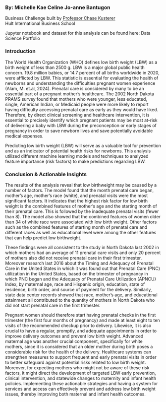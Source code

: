 ### By: Michelle Kae Celine Jo-anne Bantugon

Business Challenge built by [Professor Chase Kusterer](https://github.com/chase-kusterer)<br>
Hult International Business School<br>

Jupyter notebook and dataset for this analysis can be found here: Data Science Portfolio

### Introduction
The World Health Organization (WHO) defines low birth weight (LBW) as a birth weight of less than 2500 g. LBW is a major global public health concern. 19.8 million babies, or 14.7 percent of all births worldwide in 2020, were afflicted by LBW. This statistic is essential for evaluating the health of newborns and understanding the difficulties pregnant women experience (Alam, M. et.al, 2024). Prenatal care is considered by many to be an essential part of a pregnant mother’s healthcare. The 2002 North Dakota PRAMS survey found that mothers who were younger, less educated, single, American Indian, or Medicaid people were more likely to report having difficulty accessing prenatal care as early as they would have liked. Therefore, by direct clinical screening and healthcare intervention, it is essential to precisely identify which pregnant patients may be most at-risk of delivering a baby with LBW during the preconception or early stages of pregnancy in order to save newborn lives and save potentially avoidable medical expenses.

Predicting low birth weight (LBW) will serve as a valuable tool for prevention and as an indicator of potential health risks for newborns. This analysis utilized different machine learning models and techniques to analyzed feature importance (risk factors) to make predictions regarding LBW.

### Conclusion & Actionable Insights
The results of the analysis reveal that low birthweight may be caused by a number of factors. The model found that the month prenatal care began, mother’s age, mother’s race (white), and prenatal visits were the most significant factors. It indicates that the highest risk factor for low birth weight is the combined features of mother’s age and the starting month of their prenatal care. This is followed by the inadequate prenatal visits (fewer than 8). The model also showed that the combined features of women older than 34 of white race were associated with low birth weight. Other factors such as the combined features of starting month of prenatal care and different races as well as educational level were among the other features that can help predict low birthweight.

These findings were all consistent to the study in North Dakota last 2002 in which mothers had an average of 11 prenatal care visits and only 20 percent of mothers also did not receive prenatal care in their first trimester. Moreover research last 2016 about the Timing and Adequacy of Prenatal Care in the United States in which it was found out that Prenatal Care (PNC) utilization in the United States, based on the trimester of pregnancy in which PNC began and the Adequacy of Prenatal Care Utilization (APNCU) Index, by maternal age, race and Hispanic origin, education, state of residence, birth order, and source of payment for the delivery. Similarly, state data center records showed that race, mother’s age, and educational attainment all contributed to the quantity of mothers in North Dakota who did not start prenatal care in the first trimester.

Pregnant women should therefore start having prenatal checks in the first trimester (the first four months of pregnancy) and made at least eight to ten visits of the recommended checkup prior to delivery. Likewise, it is also crucial to have a regular, promptly, and adequate appointments in order to improve delivery outcomes and prevent low birth weight. Advanced maternal age was another crucial component, specifically for white mothers, since it is considered that an older mother during birth poses a considerable risk for the health of the delivery. Healthcare systems can strengthen measures to support frequent and early prenatal visits in order to better safeguard against potential risks related to low birth weight. Moreover, for expecting mothers who might not be aware of these risk factors, it might direct the development of targeted LBW early prevention, clinical intervention, and statewide changes to maternity and infant health policies. Implementing these actionable strategies and having a system for services and access can effectively prevent and address low birth weight issues, thereby improving both maternal and infant health outcomes.

